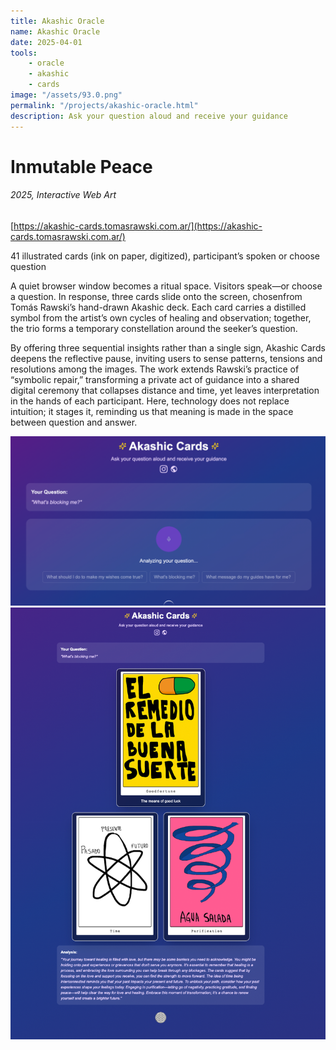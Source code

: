 ```yaml
---
title: Akashic Oracle
name: Akashic Oracle
date: 2025-04-01
tools:
    - oracle
    - akashic
    - cards
image: "/assets/93.0.png"
permalink: "/projects/akashic-oracle.html"
description: Ask your question aloud and receive your guidance
---
```


# Inmutable Peace

###### 2025, Interactive Web Art
[https://akashic-cards.tomasrawski.com.ar/](https://akashic-cards.tomasrawski.com.ar/)

41 illustrated cards (ink on paper, digitized), participant’s spoken or choose question

A quiet browser window becomes a ritual space. Visitors speak—or choose a question. In response, three cards slide onto the screen, chosenfrom Tomás Rawski’s hand-drawn Akashic deck. Each card carries a distilled symbol from the artist’s own cycles of healing and observation; together, the trio forms a temporary constellation around the seeker’s question.

By offering three sequential insights rather than a single sign, Akashic Cards deepens the reflective pause, inviting users to sense patterns, tensions and resolutions among the images. The work extends Rawski’s practice of “symbolic repair,” transforming a private act of guidance into a shared digital ceremony that collapses distance and time, yet leaves interpretation in the hands of each participant. Here, technology does not replace intuition; it stages it, reminding us that meaning is made in the space between question and answer.

![preview](/assets/93.1.png)
![preview](/assets/93.2.png)